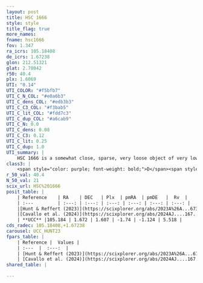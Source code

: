 ```yaml
---
layout: post
title: HSC 1666
style: style
title_flag: true
more_names: 
fname: hsc1666
fov: 1.347
ra_icrs: 105.18408
de_icrs: 1.67238
glon: 212.51321
glat: 2.78042
r50: 40.4
plx: 1.6069
UTI: "0.14"
UTI_COLOR: "#f5bfb7"
UTI_C_N_COL: "#e0a6b3"
UTI_C_dens_COL: "#edb3b3"
UTI_C_C3_COL: "#f3bab5"
UTI_C_lit_COL: "#fdd7c3"
UTI_C_dup_COL: "#a6cab9"
UTI_C_N: 0.0
UTI_C_dens: 0.08
UTI_C_C3: 0.12
UTI_C_lit: 0.25
UTI_C_dup: 1.0
UTI_summary: |
    HSC 1666 is a somewhat close, sparse, very loose object of very low C3 quality. It was recently reported in the literature.<br><br><span style="color: #99180f; font-weight: bold;">Warning: </span>contains less than 25 stars with <i>P>0.5</i> estimated.
class3: |
    <span style="color: purple; font-weight: bold;">D</span><span style="color: red; font-weight: bold;">C</span>
r_50_val: 40.4
N_50_val: 21
scix_url: HSC%201666
posit_table: |
    | Reference    | RA    | DEC   | Plx  | pmRA  | pmDE   |  Rv  |
    | :---         | :---: | :---: | :---: | :---: | :---: | :---: |
    |[Hunt & Reffert (2023)](https://scixplorer.org/abs/2023A%26A...673A.114H) | 104.752 | 3.317 | 1.604 | -1.668 | -1.144 | 7.669 |
    |[Cavallo et al. (2024)](https://scixplorer.org/abs/2024AJ....167...12C) | 105.349 | 0.656 | 1.596 | -- | -- | -- |
    | **UCC** |105.184 | 1.672 | 1.607 | -1.74 | -1.124 | 5.518 | 
cds_radec: 105.18408,+1.67238
carousel: UCC_HUNT23
fpars_table: |
    | Reference |  Values |
    | :---  |  :---:  |
    | [Hunt & Reffert (2023)](https://scixplorer.org/abs/2023A%26A...673A.114H) | `AV50=0.087, diffAV50=0.45, MOD50=8.889, logAge50=8.396` |
    | [Cavallo et al. (2024)](https://scixplorer.org/abs/2024AJ....167...12C) | `AV50=0.24, dMod50=8.98, logAge50=8.03, [Fe/H]50=-0.11` |
shared_table: |
    
---
```

